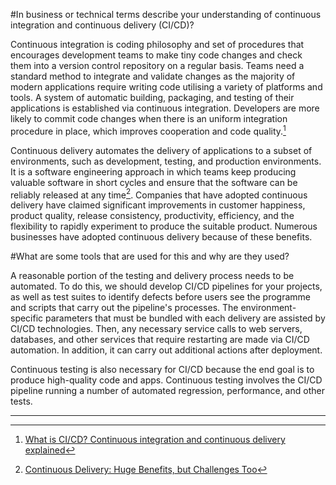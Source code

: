 #In business or technical terms describe your understanding of continuous integration and continuous delivery (CI/CD)?


Continuous integration is coding philosophy and set of procedures that encourages development teams to make tiny code changes and check them into a version control repository on a regular basis. Teams need a standard method to integrate and validate changes as the majority of modern applications require writing code utilising a variety of platforms and tools. A system of automatic building, packaging, and testing of their applications is established via continuous integration. Developers are more likely to commit code changes when there is an uniform integration procedure in place, which improves cooperation and code quality.[^1]

Continuous delivery automates the delivery of applications to a subset of environments, such as development, testing, and production environments. It is a software engineering approach in which teams keep producing valuable software in short cycles and ensure that the software can be reliably released at any time[^2]. Companies that have adopted continuous delivery have claimed significant improvements in customer happiness, product quality, release consistency, productivity, efficiency, and the flexibility to rapidly experiment to produce the suitable product. Numerous businesses have adopted continuous delivery because of these benefits.

#What are some tools that are used for this and why are they used?


A reasonable portion of the testing and delivery process needs to be automated. To do this, we should develop CI/CD pipelines for your projects, as well as test suites to identify defects before users see the programme and scripts that carry out the pipeline's processes.
The environment-specific parameters that must be bundled with each delivery are assisted by CI/CD technologies. Then, any necessary service calls to web servers, databases, and other services that require restarting are made via CI/CD automation. In addition, it can carry out additional actions after deployment.

Continuous testing is also necessary for CI/CD because the end goal is to produce high-quality code and apps. Continuous testing involves the CI/CD pipeline running a number of automated regression, performance, and other tests.



---

[^1]: [What is CI/CD? Continuous integration and continuous delivery explained](https://www.infoworld.com/article/3271126/what-is-cicd-continuous-integration-and-continuous-delivery-explained.html)
[^2]: [Continuous Delivery: Huge Benefits, but Challenges Too](https://ieeexplore.ieee.org/abstract/document/7006384)  
